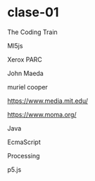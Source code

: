 # clase-01

The Coding Train

Ml5js

Xerox PARC

John Maeda

muriel cooper

https://www.media.mit.edu/

https://www.moma.org/

Java

EcmaScript

Processing

p5.js
